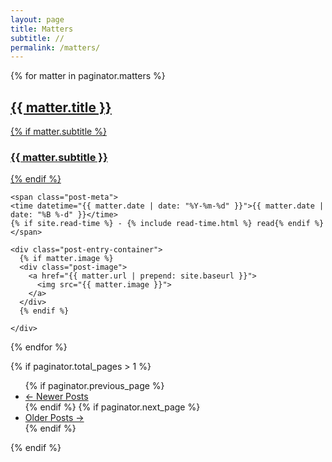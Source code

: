 ```yaml
---
layout: page
title: Matters
subtitle: //
permalink: /matters/
---
```


<div class="posts-list">
  {% for matter in paginator.matters %}
  <article class="post-preview">
    <a href="{{ matter.url | prepend: site.baseurl }}">
	  <h2 class="post-title">{{ matter.title }}</h2>
	  {% if matter.subtitle %}
	  <h3 class="post-subtitle">
	    {{ matter.subtitle }}
	  </h3>
	  {% endif %}
    </a>

	<span class="post-meta">
    <time datetime="{{ matter.date | date: "%Y-%m-%d" }}">{{ matter.date | date: "%B %-d" }}</time>
    {% if site.read-time %} - {% include read-time.html %} read{% endif %}
	</span>

    <div class="post-entry-container">
      {% if matter.image %}
      <div class="post-image">
        <a href="{{ matter.url | prepend: site.baseurl }}">
          <img src="{{ matter.image }}">
        </a>
      </div>
      {% endif %}

    </div>

   </article>
  {% endfor %}
</div>

{% if paginator.total_pages > 1 %}
<ul class="pager main-pager">
  {% if paginator.previous_page %}
  <li class="previous">
    <a href="{{ paginator.previous_page_path | prepend: site.baseurl | replace: '//', '/' }}">&larr; Newer Posts</a>
  </li>
  {% endif %}
  {% if paginator.next_page %}
  <li class="next">
    <a href="{{ paginator.next_page_path | prepend: site.baseurl | replace: '//', '/' }}">Older Posts &rarr;</a>
  </li>
  {% endif %}
</ul>
{% endif %}
